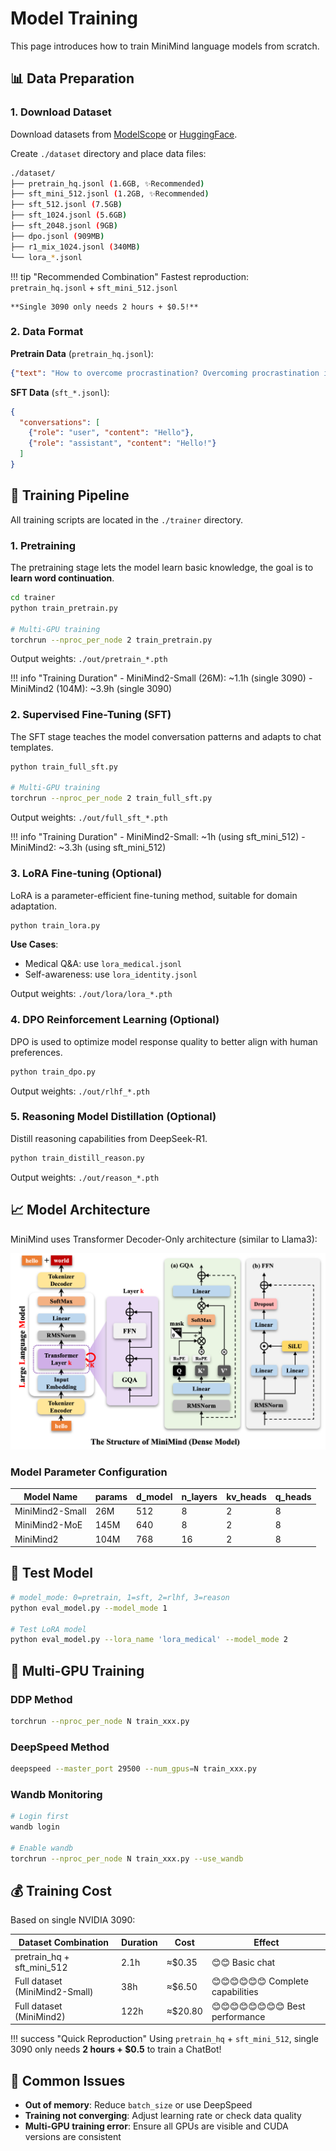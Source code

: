 # Model Training

This page introduces how to train MiniMind language models from scratch.

## 📊 Data Preparation

### 1. Download Dataset

Download datasets from [ModelScope](https://www.modelscope.cn/datasets/gongjy/minimind_dataset/files) or [HuggingFace](https://huggingface.co/datasets/jingyaogong/minimind_dataset).

Create `./dataset` directory and place data files:

```bash
./dataset/
├── pretrain_hq.jsonl (1.6GB, ✨Recommended)
├── sft_mini_512.jsonl (1.2GB, ✨Recommended)
├── sft_512.jsonl (7.5GB)
├── sft_1024.jsonl (5.6GB)
├── sft_2048.jsonl (9GB)
├── dpo.jsonl (909MB)
├── r1_mix_1024.jsonl (340MB)
└── lora_*.jsonl
```

!!! tip "Recommended Combination"
    Fastest reproduction: `pretrain_hq.jsonl` + `sft_mini_512.jsonl`
    
    **Single 3090 only needs 2 hours + $0.5!**

### 2. Data Format

**Pretrain Data** (`pretrain_hq.jsonl`):
```json
{"text": "How to overcome procrastination? Overcoming procrastination is not easy..."}
```

**SFT Data** (`sft_*.jsonl`):
```json
{
  "conversations": [
    {"role": "user", "content": "Hello"},
    {"role": "assistant", "content": "Hello!"}
  ]
}
```

## 🎯 Training Pipeline

All training scripts are located in the `./trainer` directory.

### 1. Pretraining

The pretraining stage lets the model learn basic knowledge, the goal is to **learn word continuation**.

```bash
cd trainer
python train_pretrain.py

# Multi-GPU training
torchrun --nproc_per_node 2 train_pretrain.py
```

Output weights: `./out/pretrain_*.pth`

!!! info "Training Duration"
    - MiniMind2-Small (26M): ~1.1h (single 3090)
    - MiniMind2 (104M): ~3.9h (single 3090)

### 2. Supervised Fine-Tuning (SFT)

The SFT stage teaches the model conversation patterns and adapts to chat templates.

```bash
python train_full_sft.py

# Multi-GPU training
torchrun --nproc_per_node 2 train_full_sft.py
```

Output weights: `./out/full_sft_*.pth`

!!! info "Training Duration"
    - MiniMind2-Small: ~1h (using sft_mini_512)
    - MiniMind2: ~3.3h (using sft_mini_512)

### 3. LoRA Fine-tuning (Optional)

LoRA is a parameter-efficient fine-tuning method, suitable for domain adaptation.

```bash
python train_lora.py
```

**Use Cases**:
- Medical Q&A: use `lora_medical.jsonl`
- Self-awareness: use `lora_identity.jsonl`

Output weights: `./out/lora/lora_*.pth`

### 4. DPO Reinforcement Learning (Optional)

DPO is used to optimize model response quality to better align with human preferences.

```bash
python train_dpo.py
```

Output weights: `./out/rlhf_*.pth`

### 5. Reasoning Model Distillation (Optional)

Distill reasoning capabilities from DeepSeek-R1.

```bash
python train_distill_reason.py
```

Output weights: `./out/reason_*.pth`

## 📈 Model Architecture

MiniMind uses Transformer Decoder-Only architecture (similar to Llama3):

![structure](images/LLM-structure.png)

### Model Parameter Configuration

| Model Name | params | d_model | n_layers | kv_heads | q_heads |
|------------|--------|---------|----------|----------|---------|
| MiniMind2-Small | 26M | 512 | 8 | 2 | 8 |
| MiniMind2-MoE | 145M | 640 | 8 | 2 | 8 |
| MiniMind2 | 104M | 768 | 16 | 2 | 8 |

## 🧪 Test Model

```bash
# model_mode: 0=pretrain, 1=sft, 2=rlhf, 3=reason
python eval_model.py --model_mode 1

# Test LoRA model
python eval_model.py --lora_name 'lora_medical' --model_mode 2
```

## 🔧 Multi-GPU Training

### DDP Method

```bash
torchrun --nproc_per_node N train_xxx.py
```

### DeepSpeed Method

```bash
deepspeed --master_port 29500 --num_gpus=N train_xxx.py
```

### Wandb Monitoring

```bash
# Login first
wandb login

# Enable wandb
torchrun --nproc_per_node N train_xxx.py --use_wandb
```

## 💰 Training Cost

Based on single NVIDIA 3090:

| Dataset Combination | Duration | Cost | Effect |
|-----------|------|------|------|
| pretrain_hq + sft_mini_512 | 2.1h | ≈$0.35 | 😊😊 Basic chat |
| Full dataset (MiniMind2-Small) | 38h | ≈$6.50 | 😊😊😊😊😊😊 Complete capabilities |
| Full dataset (MiniMind2) | 122h | ≈$20.80 | 😊😊😊😊😊😊😊😊 Best performance |

!!! success "Quick Reproduction"
    Using `pretrain_hq` + `sft_mini_512`, single 3090 only needs **2 hours + $0.5** to train a ChatBot!

## 📝 Common Issues

- **Out of memory**: Reduce `batch_size` or use DeepSpeed
- **Training not converging**: Adjust learning rate or check data quality
- **Multi-GPU training error**: Ensure all GPUs are visible and CUDA versions are consistent

